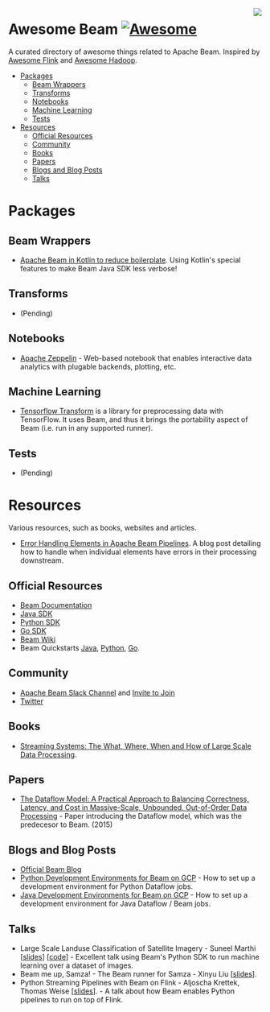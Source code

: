 [<img src="https://beam.apache.org/images/logos/full-color/name-right/beam-logo-full-color-name-right-500.png" align="right">](https://beam.apache.org/)


# Awesome Beam [![Awesome](https://cdn.rawgit.com/sindresorhus/awesome/d7305f38d29fed78fa85652e3a63e154dd8e8829/media/badge.svg)](https://github.com/sindresorhus/awesome)

A curated directory of awesome things related to Apache Beam. Inspired by [Awesome Flink](https://github.com/wuchong/awesome-flink) and [Awesome Hadoop](https://github.com/youngwookim/awesome-hadoop).

- [Packages](#packages)
  - [Beam Wrappers](#beam-wrappers)
  - [Transforms](#transforms)
  - [Notebooks](#notebooks)
  - [Machine Learning](#machine-learning)
  - [Tests](#Tests)
- [Resources](#resources)
    - [Official Resources](#official-resources)
    - [Community](#community)
    - [Books](#books)
    - [Papers](#papers)
    - [Blogs and Blog Posts](#blogs-and-blog-posts)
    - [Talks](#talks)

# Packages

## Beam Wrappers
- [Apache Beam in Kotlin to reduce boilerplate](https://blog.papercut.com/apache-beam-in-kotlin-to-reduce-the-boilerplate-code/). Using Kotlin's special features to make Beam Java SDK less verbose!

## Transforms
- (Pending)

## Notebooks
- [Apache Zeppelin](http://zeppelin.apache.org/) - Web-based notebook that enables interactive data analytics with plugable backends, plotting, etc.

## Machine Learning

- [Tensorflow Transform](https://www.tensorflow.org/tfx/transform/) is a library for preprocessing data with TensorFlow. It uses Beam, and thus it brings the portability aspect of Beam (i.e. run in any supported runner).

## Tests
- (Pending)

# Resources
Various resources, such as books, websites and articles.

- [Error Handling Elements in Apache Beam Pipelines](https://medium.com/@vallerylancey/error-handling-elements-in-apache-beam-pipelines-fffdea91af2a). A blog post detailing how to handle when individual elements have errors in their processing downstream.

## Official Resources

- [Beam Documentation](https://beam.apache.org/documentation/)
 - [Java SDK](https://beam.apache.org/documentation/sdks/java/)
 - [Python SDK](https://beam.apache.org/documentation/sdks/python/)
 - [Go SDK](https://beam.apache.org/documentation/sdks/go/)
- [Beam Wiki](https://cwiki.apache.org/confluence/display/BEAM)
- Beam Quickstarts [Java](https://beam.apache.org/get-started/quickstart-java/), [Python](https://beam.apache.org/get-started/quickstart-py/), [Go](https://beam.apache.org/get-started/quickstart-go/).

## Community

- [Apache Beam Slack Channel](https://the-asf.slack.com/messages/beam) and [Invite to Join](http://s.apache.org/slack-invite)
- [Twitter](https://twitter.com/ApacheBeam)

## Books

- [Streaming Systems: The What, Where, When and How of Large Scale Data Processing](http://streamingbook.net/).

## Papers

- [The Dataflow Model: A Practical Approach to Balancing Correctness, Latency, and Cost in Massive-Scale, Unbounded, Out-of-Order Data Processing](http://people.csail.mit.edu/matei/courses/2015/6.S897/readings/google-dataflow.pdf) - Paper introducing the Dataflow model, which was the predecesor to Beam. (2015)

## Blogs and Blog Posts

- [Official Beam Blog](http://beam.apache.org/blog/)
- [Python Development Environments for Beam on GCP](https://medium.com/google-cloud/python-development-environments-for-apache-beam-on-google-cloud-platform-b6f276b344df) - How to set up a development environment for Python Dataflow jobs.
- [Java Development Environments for Beam on GCP](https://medium.com/google-cloud/setting-up-a-java-development-environment-for-apache-beam-on-google-cloud-platform-ec0c6c9fbb39) - How to set up a development environment for Java Dataflow / Beam jobs.

## Talks

- Large Scale Landuse Classification of Satellite Imagery - Suneel Marthi [[slides](https://smarthi.github.io/BBuzz18-Satellite-image-classification-for-landuse/)] [[code](https://github.com/smarthi/satellite-images)] - Excellent talk using Beam's Python SDK to run machine learning over a dataset of images.
- Beam me up, Samza! - The Beam runner for Samza - Xinyu Liu [[slides](https://www.slideshare.net/XinyuLiu11/beam-me-up-samza)].
- Python Streaming Pipelines with Beam on Flink - Aljoscha Krettek, Thomas Weise [[slides](https://docs.google.com/presentation/d/1RUq9dFgu21DhuxVkLu1AewJTHAxMhO1EeBeWFXMAKKg/edit#slide=id.g119cd57211_0_16)]. - A talk about how Beam enables Python pipelines to run on top of Flink.

